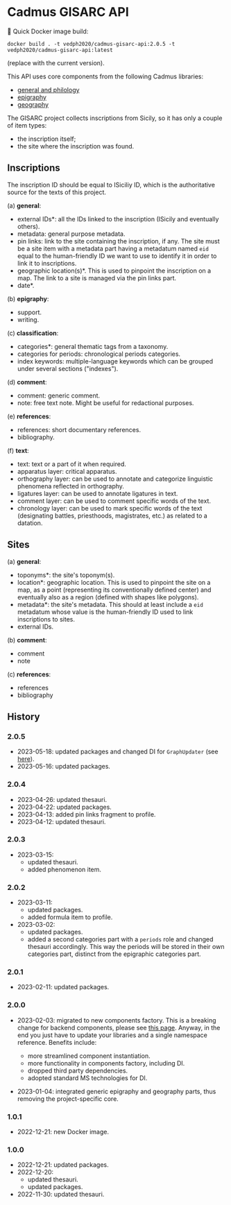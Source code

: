 # Cadmus GISARC API

🐋 Quick Docker image build:

    docker build . -t vedph2020/cadmus-gisarc-api:2.0.5 -t vedph2020/cadmus-gisarc-api:latest

(replace with the current version).

This API uses core components from the following Cadmus libraries:

- [general and philology](https://github.com/vedph/cadmus-shell-2)
- [epigraphy](https://github.com/vedph/cadmus-epigraphy)
- [geography](https://github.com/vedph/cadmus-geo)

The GISARC project collects inscriptions from Sicily, so it has only a couple of item types:

- the inscription itself;
- the site where the inscription was found.

## Inscriptions

The inscription ID should be equal to ISiciliy ID, which is the authoritative source for the texts of this project.

(a) **general**:

- external IDs\*: all the IDs linked to the inscription (ISicily and eventually others).
- metadata: general purpose metadata.
- pin links: link to the site containing the inscription, if any. The site must be a site item with a metadata part having a metadatum named `eid` equal to the human-friendly ID we want to use to identify it in order to link it to inscriptions.
- geographic location(s)\*. This is used to pinpoint the inscription on a map. The link to a site is managed via the pin links part.
- date\*.

(b) **epigraphy**:

- support.
- writing.

(c) **classification**:

- categories\*: general thematic tags from a taxonomy.
- categories for periods: chronological periods categories.
- index keywords: multiple-language keywords which can be grouped under several sections ("indexes").

(d) **comment**:

- comment: generic comment.
- note: free text note. Might be useful for redactional purposes.

(e) **references**:

- references: short documentary references.
- bibliography.

(f) **text**:

- text: text or a part of it when required.
- apparatus layer: critical apparatus.
- orthography layer: can be used to annotate and categorize linguistic phenomena reflected in orthography.
- ligatures layer: can be used to annotate ligatures in text.
- comment layer: can be used to comment specific words of the text.
- chronology layer: can be used to mark specific words of the text (designating battles, priesthoods, magistrates, etc.) as related to a datation.

## Sites

(a) **general**:

- toponyms\*: the site's toponym(s).
- location\*: geographic location. This is used to pinpoint the site on a map, as a point (representing its conventionally defined center) and eventually also as a region (defined with shapes like polygons).
- metadata\*: the site's metadata. This should at least include a `eid` metadatum whose value is the human-friendly ID used to link inscriptions to sites.
- external IDs.

(b) **comment**:

- comment
- note

(c) **references**:

- references
- bibliography

## History

### 2.0.5

- 2023-05-18: updated packages and changed DI for `GraphUpdater` (see [here](https://myrmex.github.io/overview/cadmus/dev/history/b-graph/)).
- 2023-05-16: updated packages.

### 2.0.4

- 2023-04-26: updated thesauri.
- 2023-04-22: updated packages.
- 2023-04-13: added pin links fragment to profile.
- 2023-04-12: updated thesauri.

### 2.0.3

- 2023-03-15:
  - updated thesauri.
  - added phenomenon item.

### 2.0.2

- 2023-03-11:
  - updated packages.
  - added formula item to profile.
- 2023-03-02:
  - updated packages.
  - added a second categories part with a `periods` role and changed thesauri accordingly. This way the periods will be stored in their own categories part, distinct from the epigraphic categories part.

### 2.0.1

- 2023-02-11: updated packages.

### 2.0.0

- 2023-02-03: migrated to new components factory. This is a breaking change for backend components, please see [this page](https://myrmex.github.io/overview/cadmus/dev/history/#2023-02-01---backend-infrastructure-upgrade). Anyway, in the end you just have to update your libraries and a single namespace reference. Benefits include:
  - more streamlined component instantiation.
  - more functionality in components factory, including DI.
  - dropped third party dependencies.
  - adopted standard MS technologies for DI.

- 2023-01-04: integrated generic epigraphy and geography parts, thus removing the project-specific core.

### 1.0.1

- 2022-12-21: new Docker image.

### 1.0.0

- 2022-12-21: updated packages.
- 2022-12-20:
  - updated thesauri.
  - updated packages.
- 2022-11-30: updated thesauri.
